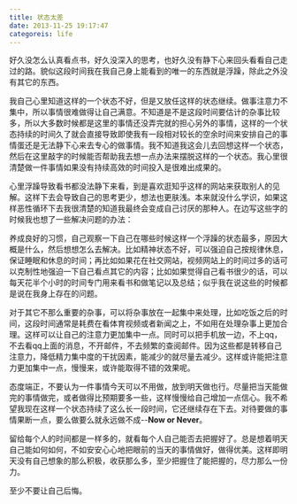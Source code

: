```yaml
---
title: 状态太差
date: 2013-11-25 19:17:47
categoreis: life
---
```


好久没怎么认真看点书，好久没深入的思考，也好久没有静下心来回头看看自己走过的路。貌似这段时间我在我自己身上能看到的唯一的东西就是浮躁，除此之外没有其它的东西。

我自己心里知道这样的一个状态不好，但是又放任这样的状态继续。做事注意力不集中，所以事情很难做得让自己满意。不知道是不是这段时间要估计的杂事比较多，所以大多数时候都是这里的事情还没弄完就的担心另外的事情，这样的一个状态持续的时间久了就会直接导致即使我有一段相对较长的空余时间来安排自己的事情蛋还是无法静下心来去专心的做事情。我不知道我这会儿去回想这样一个状态，然后在这里敲字的时候能否帮助我去想一点办法来摆脱这样的一个状态。我心里很清楚做一件事情如果没有持续高效的时间投入是很难出成果的。

心里浮躁导致看书都没法静下来看，到是喜欢逛知乎这样的网站来获取别人的见解。这样下去会导致自己的思考更少，想法也更肤浅。本来就没什么学识，如果这样恶性循环下去我很清楚的知道我最终会变成自己讨厌的那种人。在边写这些字的时候我也想了一些解决问题的办法：

养成良好的习惯，自己观察一下自己在哪些时候这样一个浮躁的状态最多，原因大概是什么，然后想想怎么去解决。比如精神状态不好，可以强迫自己按规律休息，保证睡眠和休息的时间；再比如如果花在社交网站，视频网站上的时间过多的话可以克制性地强迫一下自己看点其它的内容；比如如果觉得自己看书很少的话，可以每天花半个小时的时间专门用来看书和做笔记以及总结；似乎我在说这些的时候都是说在我身上存在的问题。

对于其它不那么重要的杂事，可以将杂事放在一起集中来处理，比如吃饭之后的时间，这段时间通常是耗费在看体育视频或者新闻之上，不如用在处理杂事上更加合理。这样可以让自己的注意力更加集中一点。同时可以把手机放一边，不上qq，不去看qq上面的消息，不开邮件，不去频繁的查阅邮件。因为这些都是转移自己注意力，降低精力集中度的干扰因素，能减少的就尽量去减少。这样或许能把注意力更加集中一点，慢慢来，或许能取得不错的效果呢。

态度端正，不要认为一件事情今天可以不用做，放到明天做也行。尽量把当天能做完的事情做完，或者做得比预期要多一些，这样慢慢给自己增加一点信心。我不希望我现在这样一个状态持续了这么长一段时间，它还继续存在下去。对待要做的事情果断一点，要么做要么就永远做不成--**Now or Never**。

留给每个人的时间都是一样多的，就看每个人自己能否去把握好了。总是想着明天自己能如何如何，不如安安心心地把眼前的当天的事情做好，做得优美。这样即明天没有自己想象的那么积极，收获那么多，至少把握住了能把握的，尽力那么一份力。

至少不要让自己后悔。
